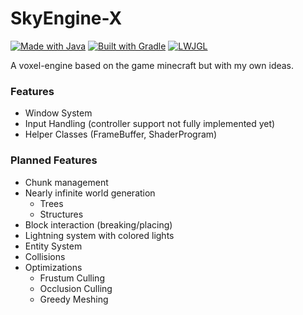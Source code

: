 # SkyEngine-X

[![Made with Java](https://img.shields.io/badge/Made%20with-Java-007396?style=flat-square&logo=java)](https://www.java.com)
[![Built with Gradle](https://img.shields.io/badge/Built%20with-Gradle-02303A?style=flat-square&logo=gradle)](https://gradle.org)
[![LWJGL](https://img.shields.io/badge/Powered%20by-LWJGL-FFFFFF?style=flat-square&logo=data:image/svg+xml;base64,PHN2ZyBmaWxsPSIjMDAwMDAwIiBoZWlnaHQ9IjI0IiB2aWV3Qm94PSIwIDAgMzYgMzYiIHdpZHRoPSIyNCIgeG1sbnM9Imh0dHA6Ly93d3cudzMu/b3JnLzIwMDAvc3ZnIj48cGF0aCBkPSJNOC43MSA3LjE3NkwxNC4xNiAyM2g0LjYzTDI3LjQ4IDcuMTdoLTQuNTZMIDE2LjQ1IDIwaC0uMTZsLTYuMTgtMTIuODRoLTQuNnptLTMuNTMgOGgyLjg1bDMuNDYgNy4zNmg0LjU2bC0xLjggNC4xSDExLjM4bC00LjMgLTExLjQxeiIvPjwvc3ZnPg==)](https://www.lwjgl.org)

A voxel-engine based on the game minecraft but with my own ideas.

### Features

- Window System
- Input Handling (controller support not fully implemented yet)
- Helper Classes (FrameBuffer, ShaderProgram)

### Planned Features

- Chunk management
- Nearly infinite world generation
    - Trees
    - Structures
- Block interaction (breaking/placing)
- Lightning system with colored lights
- Entity System
- Collisions
- Optimizations
    - Frustum Culling
    - Occlusion Culling
    - Greedy Meshing